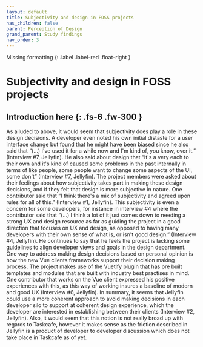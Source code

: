 ```yaml
---
layout: default
title: Subjectivity and design in FOSS projects
has_children: false
parent: Perception of Design
grand_parent: Study findings
nav_order: 3
---
```

Missing formatting
{: .label .label-red .float-right }
# Subjectivity and design in FOSS projects
Introduction here
{: .fs-6 .fw-300 }
---

As alluded to above, it would seem that subjectivity does play a role in these design decisions. A developer even noted his own initial distaste for a user interface change but found that he might have been biased since he also said that “(...) I've used it for a while now and I'm kind of, you know, over it.” (Interview #7, Jellyfin). He also said about design that  “It's a very each to their own and it's kind of caused some problems in the past internally in terms of like people, some people want to change some aspects of the UI, some don't” (Interview #7, Jellyfin). The project members were asked about their feelings about how subjectivity takes part in making these design decisions, and if they felt that design is more subjective in nature. One contributor said that “I think there's a mix of subjectivity and agreed upon rules for all of this.” (Interview #1, Jellyfin). This subjectivity is even a concern for some developers, for instance in interview #4 where the contributor said that “(...) I think a lot of it just comes down to needing a strong UX and design resource as far as guiding the project in a good direction that focuses on UX and design, as opposed to having many developers with their own sense of what is, or isn't good design.” (Interview #4, Jellyfin). He continues to say that he feels the project is lacking some guidelines to align developer views and goals in the design department. One way to address making design decisions based on personal opinion is how the new Vue clients frameworks support their decision making process. The project makes use of the Vuetify plugin that has pre built templates and modules that are built with industry best practises in mind. One contributor that works on the Vue client expressed his positive experiences with this, as this way of working insures a baseline of modern and good UX (Interview #6, Jellyfin).
In summary, it seems that Jellyfin could use a more coherent approach to avoid making decisions in each developer silo to support at coherent design experience, which the developer are interested in establishing between their clients (Interview #2, Jellyfin). Also, it would seem that this notion is not really broad up with regards to Taskcafe, however it makes sense as the friction described in Jellyfin is a product of developer to developer discussion which does not take place in Taskcafe as of yet.
